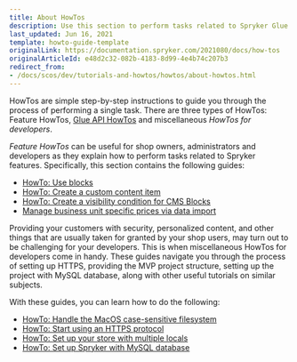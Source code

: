 ```yaml
---
title: About HowTos
description: Use this section to perform tasks related to Spryker Glue Rest API and Spryker features
last_updated: Jun 16, 2021
template: howto-guide-template
originalLink: https://documentation.spryker.com/2021080/docs/how-tos
originalArticleId: e48d2c32-082b-4183-8d99-4e4b74c207b3
redirect_from:
- /docs/scos/dev/tutorials-and-howtos/howtos/about-howtos.html
---
```


HowTos are simple step-by-step instructions to guide you through the process of performing a single task. There are three types of HowTos: Feature HowTos, [Glue API HowTos](/docs/scos/dev/tutorials-and-howtos/howtos/glue-api-howtos/glue-api-howtos.html) and miscellaneous *HowTos for developers*.

*Feature HowTos* can be useful for shop owners, administrators and developers as they explain how to perform tasks related to Spryker features. Specifically, this section contains the following guides:


* [HowTo: Use blocks](/docs/scos/dev/tutorials-and-howtos/howtos/feature-howtos/howto-use-blocks.html)
* [HowTo: Create a custom content item](/docs/scos/dev/tutorials-and-howtos/howtos/feature-howtos/cms/howto-create-a-custom-content-item.html)
* [HowTo: Create a visibility condition for CMS Blocks](/docs/scos/dev/tutorials-and-howtos/howtos/feature-howtos/cms/howto-create-a-visibility-condition-for-cms-blocks.html)
* [Manage business unit specific prices via data import](/docs/pbc/all/price-management/{{site.version}}/base-shop/tutorials-and-howtos/howto-manage-business-unit-specific-prices-via-data-import.html)


Providing your customers with security, personalized content, and other things that are usually taken for granted by your shop users, may turn out to be challenging for your developers. This is when miscellaneous HowTos for developers come in handy. These guides navigate you through the process of setting up HTTPS, providing the MVP project structure, setting up the project with MySQL database, along with other useful tutorials on similar subjects.

With these guides, you can learn how to do the following:

* [HowTo: Handle the MacOS case-sensitive filesystem](/docs/scos/dev/tutorials-and-howtos/howtos/howto-handle-case-sensitive-file-system-on-mac-os.html)
* [HowTo: Start using an HTTPS protocol](/docs/scos/dev/tutorials-and-howtos/howtos/howto-force-https.html)
* [HowTo: Set up your store with multiple locals](/docs/scos/dev/tutorials-and-howtos/howtos/howto-set-up-stores-with-multiple-locales.html)
* [HowTo: Set up Spryker with MySQL database](/docs/scos/dev/tutorials-and-howtos/howtos/howto-set-up-spryker-with-mysql.html)
